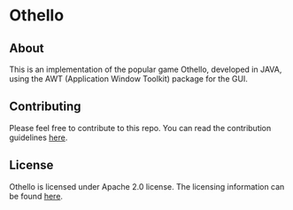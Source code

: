 # Othello

## About

This is an implementation of the popular game Othello, developed in JAVA, using the AWT (Application Window Toolkit) package for the GUI.

## Contributing

Please feel free to contribute to this repo. You can read the contribution guidelines [here](/CONTRIBUTING.md).

## License

Othello is licensed under Apache 2.0 license. The licensing information can be found [here](/LICENSE.md).

